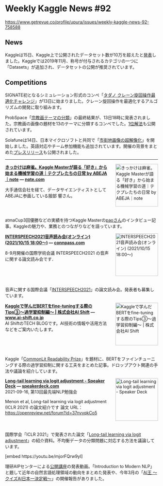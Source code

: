 # Weekly Kaggle News #92
https://www.getrevue.co/profile/upura/issues/weekly-kaggle-news-92-758588
<h3><h2>News</h2><p>Kaggleは15日、Kaggle上で公開されたデータセット数が10万を超えたと<a href="https://twitter.com/kaggle/status/1437838700961046530" target="_blank">発表</a>しました。Kaggleでは2019年11月、称号が付与されるカテゴリの一つに「Datasets」が追加され、データセットの公開が推奨されています。</p><h2>Competitions</h2><p>SIGNATE初となるシミュレーション形式のコンペ「<a href="https://signate.jp/competitions/428?utm_campaign=Weekly%20Kaggle%20News&amp;utm_medium=email&amp;utm_source=Revue%20newsletter" target="_blank">タダノ クレーン旋回操作最適化チャレンジ</a>」が13日に始まりました。クレーン旋回操作を最適化するアルゴリズムの開発に取り組みます。</p><p>ProbSpace「<a href="https://comp.probspace.com/competitions/religious_art?utm_campaign=Weekly%20Kaggle%20News&amp;utm_medium=email&amp;utm_source=Revue%20newsletter" target="_blank">宗教画テーマの分類</a>」の最終結果が、13日18時に発表されました。宗教画の画像の題材を13のテーマに分類するコンペでした。<a href="https://comp.probspace.com/competitions/religious_art/discussions/anoo-Post43902e99c081b1fbc676" target="_blank">1位解法</a>も公開されています。</p><p>Solafuneは14日、日本マイクロソフトと共同で「<a href="https://solafune.com/competitions/3c7a473f-61f4-472f-a812-92eb07cc4541" target="_blank">市街地画像の超解像化</a>」を開始しました。英語対応やチーム参加機能も追加されています。開催の背景をまとめた<a href="https://prtimes.jp/main/html/rd/p/000000009.000065306.html" target="_blank">プレスリリース</a>も公開されました。</p></h3>
<hr>
<p>
<img width="140" height="140" alt="きっかけは麻雀。Kaggle Masterが語る「好き」から始まる機械学習の道｜テクプレたちの日常 by ABEJA｜note" style="float: right; margin-left: 20px; margin-bottom: 20px;" src="https://s3.amazonaws.com/revue/items/images/011/078/007/thumb/rectangle_large_type_2_fa36a9611d0045475bd1826360d3463b.jpg?1631561385" />
<strong style='display: block;'><a href="https://note.com/abeja/n/n45503527d8a3?utm_campaign=Weekly%20Kaggle%20News&amp;utm_medium=email&amp;utm_source=Revue%20newsletter">きっかけは麻雀。Kaggle Masterが語る「好き」から始まる機械学習の道｜テクプレたちの日常 by ABEJA｜note</a> &mdash; <a href="https://note.com/abeja/n/n45503527d8a3">note.com</a></strong>
<p>大手通信会社を経て、データサイエンティストとしてABEJAに参画している服部 響さん。</p>
</p>
<div style='clear: both;'></div>
<p><p>atmaCup3回優勝などの実績を持つKaggle Masterの<a href="https://www.kaggle.com/go5kuramubon" target="_blank">paoさん</a>のインタビュー記事。Kaggleの魅力や、業務とのつながりなどを語っています。</p></p>
<p>
<img width="140" height="140" alt="INTERSPEECH2021音声読み会(オンライン) (2021/10/15 18:00〜)" style="float: right; margin-left: 20px; margin-bottom: 20px;" src="https://s3.amazonaws.com/revue/items/images/011/087/743/thumb/a7b35c0955787e8ed6741f0313ba594a.png?1631609093" />
<strong style='display: block;'><a href="https://connpass.com/event/225152/?utm_campaign=Weekly%20Kaggle%20News&amp;utm_medium=email&amp;utm_source=Revue%20newsletter">INTERSPEECH2021音声読み会(オンライン) (2021/10/15 18:00〜)</a> &mdash; <a href="https://connpass.com/event/225152/">connpass.com</a></strong>
<p>8-9月開催の国際学術会議 INTERSPEECH2021 の音声に関する論文読み会です．</p>
</p>
<div style='clear: both;'></div>
<p><p>音声に関する国際会議「<a href="https://www.interspeech2021.org/" target="_blank">INTERSPEECH2021</a>」の論文読み会。発表者も募集しています。</p></p>
<p>
<img width="140" height="140" alt="Kaggleで学んだBERTをfine-tuningする際のTips③〜過学習抑制編〜 | 株式会社AI Shift" style="float: right; margin-left: 20px; margin-bottom: 20px;" src="https://s3.amazonaws.com/revue/items/images/011/130/926/thumb/44c23b6b15d70994d766716b66bcaf1c-1.png?1631785033" />
<strong style='display: block;'><a href="https://www.ai-shift.co.jp/techblog/2170?utm_campaign=Weekly%20Kaggle%20News&amp;utm_medium=email&amp;utm_source=Revue%20newsletter">Kaggleで学んだBERTをfine-tuningする際のTips③〜過学習抑制編〜 | 株式会社AI Shift</a> &mdash; <a href="https://www.ai-shift.co.jp/techblog/2170">www.ai-shift.co.jp</a></strong>
AI ShiftのTECH BLOGです。AI技術の情報や活用方法などをご案内いたします。
</p>
<div style='clear: both;'></div>
<p><p>Kaggle「<a href="https://www.kaggle.com/c/commonlitreadabilityprize?utm_campaign=Weekly%20Kaggle%20News&amp;utm_medium=email&amp;utm_source=Revue%20newsletter" target="_blank">CommonLit Readability Prize</a>」を題材に、BERTをファインチューニングする際の過学習抑制に関する工夫をまとめた記事。ドロップアウト関連の手法や議論を紹介しています。</p></p>
<p>
<img width="140" height="140" alt="Long-tail learning via logit adjustment - Speaker Deck" style="float: right; margin-left: 20px; margin-bottom: 20px;" src="https://s3.amazonaws.com/revue/items/images/011/146/240/thumb/slide_0.jpg?1631844920" />
<strong style='display: block;'><a href="https://speakerdeck.com/eumesy/long-tail-learning-via-logit-adjustment?utm_campaign=Weekly%20Kaggle%20News&amp;utm_medium=email&amp;utm_source=Revue%20newsletter">Long-tail learning via logit adjustment - Speaker Deck</a> &mdash; <a href="https://speakerdeck.com/eumesy/long-tail-learning-via-logit-adjustment">speakerdeck.com</a></strong>
2021-09-16, 第13回最先端NLP勉強会

Menon et al, Long-tail learning via logit adjustment (ICLR 2021) の論文紹介です
論文 URL： https://openreview.net/forum?id=37nvvqkCo5

</p>
<div style='clear: both;'></div>
<p><p>国際学会「ICLR 2021」で発表された論文「<a href="https://openreview.net/forum?id=37nvvqkCo5" target="_blank">Long-tail learning via logit adjustment</a>」の紹介資料。不均衡データの分類問題に対応する方法を議論しています。</p></p>
[embed https://youtu.be/mjorFQrw9yI]
<p><p>理研AIPセンターによる<a href="https://c5dc59ed978213830355fc8978.doorkeeper.jp/events/119510" target="_blank">公開講座</a>の発表動画。「Introduction to Modern NLP」と題して近年の自然言語処理領域の動向をまとめた発表や、今年3月の「<a href="https://www.nlp.ecei.tohoku.ac.jp/projects/aio/" target="_blank">AI王 〜クイズAI日本一決定戦〜</a>」の開催報告がありました。</p></p>
